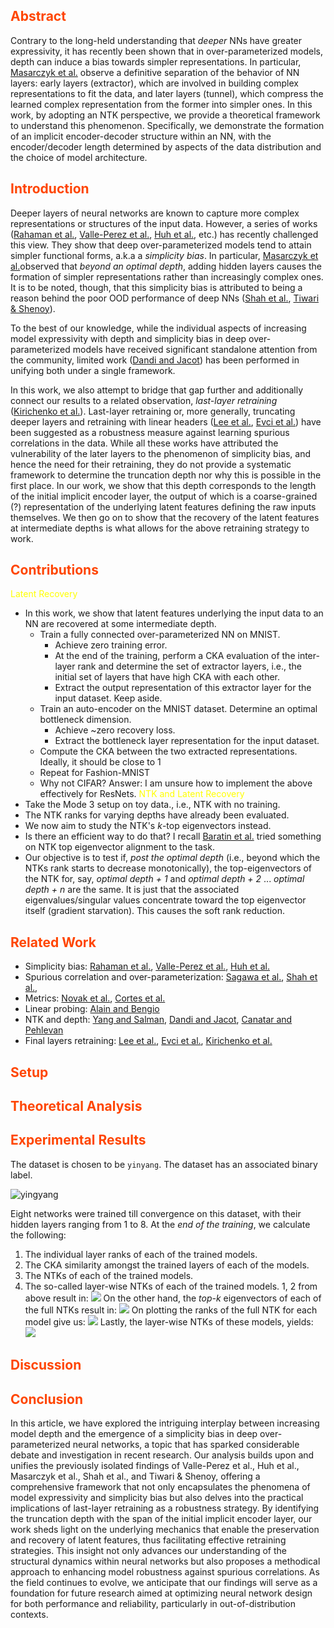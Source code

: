 ## <span style="color:OrangeRed">Abstract</span>
Contrary to the long-held understanding that *deeper* NNs have greater expressivity, it has recently been shown that in over-parameterized models, depth can induce a bias towards simpler representations. In particular, [Masarczyk et al.](http://arxiv.org/abs/2305.19753) observe a definitive separation of the behavior of NN layers: early layers (extractor), which are involved in building complex representations to fit the data, and later layers (tunnel), which compress the learned complex representation from the former into simpler ones. In this work, by adopting an NTK perspective, we provide a theoretical framework to understand this phenomenon. Specifically, we demonstrate the formation of an implicit encoder-decoder structure within an NN, with the encoder/decoder length determined by aspects of the data distribution and the choice of model architecture.
## <span style="color:OrangeRed">Introduction</span>
Deeper layers of neural networks are known to capture more complex representations or structures of the input data. However, a series of works ([Rahaman et al.](http://arxiv.org/abs/1806.08734), [Valle-Perez et al.](https://arxiv.org/abs/1805.08522), [Huh et al.](http://arxiv.org/abs/2103.10427), etc.) has recently challenged this view. They show that deep over-parameterized models tend to attain simpler functional forms, a.k.a a *simplicity bias*.  In particular, [Masarczyk et al.](http://arxiv.org/abs/2305.19753)observed that *beyond an optimal depth*, adding hidden layers causes the formation of simpler representations rather than increasingly complex ones. It is to be noted, though, that this simplicity bias is attributed to being a reason behind the poor OOD performance of deep NNs ([Shah et al.](https://proceedings.neurips.cc/paper_files/paper/2020/file/6cfe0e6127fa25df2a0ef2ae1067d915-Paper.pdf), [Tiwari & Shenoy](http://arxiv.org/abs/2301.13293)). 

To the best of our knowledge, while the individual aspects of increasing model expressivity with depth and simplicity bias in deep over-parameterized models have received significant standalone attention from the community, limited work ([Dandi and Jacot](http://arxiv.org/abs/2111.03972)) has been performed in unifying both under a single framework. 

In this work, we also attempt to bridge that gap further and additionally connect our results to a related observation, *last-layer retraining* ([Kirichenko et al.](https://arxiv.org/abs/2204.02937)). Last-layer retraining or, more generally, truncating deeper layers and retraining with linear headers ([Lee et al.](http://arxiv.org/abs/2210.11466), [Evci et al.](http://arxiv.org/abs/2201.03529)) have been suggested as a robustness measure against learning spurious correlations in the data. While all these works have attributed the vulnerability of the later layers to the phenomenon of simplicity bias, and hence the need for their retraining, they do not provide a systematic framework to determine the truncation depth nor why this is possible in the first place. In our work, we show that this depth corresponds to the length of the initial implicit encoder layer, the output of which is a coarse-grained (?) representation of the underlying latent features defining the raw inputs themselves. We then go on to show that the recovery of the latent features at intermediate depths is what allows for the above retraining strategy to work.
## <span style="color:OrangeRed">Contributions</span>
<span style="color:Yellow">Latent Recovery</span>
- In this work, we show that latent features underlying the input data to an NN are recovered at some intermediate depth.
	- Train a fully connected over-parameterized NN on MNIST. 
		- Achieve zero training error. 
		- At the end of the training, perform a CKA evaluation of the inter-layer rank and determine the set of extractor layers, i.e., the initial set of layers that have high CKA with each other.
		- Extract the output representation of this extractor layer for the input dataset. Keep aside.
	- Train an auto-encoder on the MNIST dataset. Determine an optimal bottleneck dimension.
		- Achieve ~zero recovery loss.
		- Extract the bottleneck layer representation for the input dataset.
	- Compute the CKA between the two extracted representations. Ideally, it should be close to 1
	- Repeat for Fashion-MNIST
	- Why not CIFAR? Answer: I am unsure how to implement the above effectively for ResNets.
<span style="color:Yellow">NTK and Latent Recovery</span>
- Take the Mode 3 setup on toy data., i.e., NTK with no training.
- The NTK ranks for varying depths have already been evaluated. 
- We now aim to study the NTK's *k*-top eigenvectors instead.
- Is there an efficient way to do that? I recall [Baratin et al.](https://proceedings.mlr.press/v130/baratin21a.html) tried something on NTK top eigenvector alignment to the task.
- Our objective is to test if, *post the optimal depth* (i.e., beyond which the NTKs rank starts to decrease monotonically), the top-eigenvectors of the NTK for, say, *optimal depth + 1* and *optimal depth + 2* ... *optimal depth + n* are the same. It is just that the associated eigenvalues/singular values concentrate toward the top eigenvector itself (gradient starvation). This causes the soft rank reduction.
## <span style="color:OrangeRed">Related Work</span>
- Simplicity bias: [Rahaman et al.](http://arxiv.org/abs/1806.08734), [Valle-Perez et al.](https://arxiv.org/abs/1805.08522), [Huh et al.](http://arxiv.org/abs/2103.10427)
- Spurious correlation and over-parameterization: [Sagawa et al.](https://arxiv.org/abs/2005.04345), [Shah et al.](https://proceedings.neurips.cc/paper/2020/hash/6cfe0e6127fa25df2a0ef2ae1067d915-Abstract.html), 
- Metrics: [Novak et al.](http://arxiv.org/abs/1802.08760), [Cortes et al.](https://dblp.org/rec/journals/jmlr/CortesMR12)
- Linear probing: [Alain and Bengio](https://arxiv.org/abs/1610.01644)
- NTK and depth: [Yang and Salman](http://arxiv.org/abs/1907.10599), [Dandi and Jacot](http://arxiv.org/abs/2111.03972), [Canatar and Pehlevan](https://ieeexplore.ieee.org/abstract/document/9929375)
- Final layers retraining: [Lee et al.](http://arxiv.org/abs/2210.11466), [Evci et al.](http://arxiv.org/abs/2201.03529), [Kirichenko et al.](https://arxiv.org/abs/2204.02937)
## <span style="color:OrangeRed">Setup</span>
## <span style="color:OrangeRed">Theoretical Analysis</span>
## <span style="color:OrangeRed">Experimental Results</span>
The dataset is chosen to be `yinyang`. The dataset has an associated binary label. 

![yingyang](./figs/yingyang.png)

Eight networks were trained till convergence on this dataset, with their hidden layers ranging from 1 to 8. At the *end of the training*, we calculate the following:
1. The individual layer ranks of each of the trained models.
2. The CKA similarity amongst the trained layers of each of the models.
3. The NTKs of each of the trained models.
4. The so-called layer-wise NTKs of each of the trained models.
1, 2 from above result in: 
![](./figs/rank_cka.jpg)
On the other hand, the *top-k* eigenvectors of each of the full NTKs result in:
![](./figs/download_0.png)
On plotting the ranks of the full NTK for each model give us:
![](./figs/ntk_rank.png)
Lastly, the layer-wise NTKs of these models, yields:
![](./figs/layerw_ntk_rank.png)
## <span style="color:OrangeRed">Discussion</span>
## <span style="color:OrangeRed">Conclusion</span>
In this article, we have explored the intriguing interplay between increasing model depth and the emergence of a simplicity bias in deep over-parameterized neural networks, a topic that has sparked considerable debate and investigation in recent research. Our analysis builds upon and unifies the previously isolated findings of Valle-Perez et al., Huh et al., Masarczyk et al., Shah et al., and Tiwari & Shenoy, offering a comprehensive framework that not only encapsulates the phenomena of model expressivity and simplicity bias but also delves into the practical implications of last-layer retraining as a robustness strategy. By identifying the truncation depth with the span of the initial implicit encoder layer, our work sheds light on the underlying mechanics that enable the preservation and recovery of latent features, thus facilitating effective retraining strategies. This insight not only advances our understanding of the structural dynamics within neural networks but also proposes a methodical approach to enhancing model robustness against spurious correlations. As the field continues to evolve, we anticipate that our findings will serve as a foundation for future research aimed at optimizing neural network design for both performance and reliability, particularly in out-of-distribution contexts.